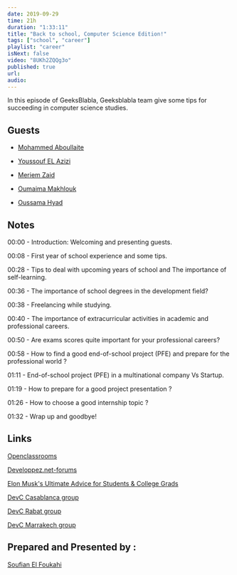 ```yaml
---
date: 2019-09-29
time: 21h
duration: "1:33:11"
title: "Back to school, Computer Science Edition!"
tags: ["school", "career"]
playlist: "career"
isNext: false
video: "8UKh2ZQQg3o"
published: true
url:
audio:
---
```


In this episode of GeeksBlabla, Geeksblabla team give some tips for succeeding in computer science studies.

## Guests

- [Mohammed Aboullaite](http://aboullaite.me/)

- [Youssouf EL Azizi](https://elazizi.com/)

- [Meriem Zaid](https://www.facebook.com/MeriemZaid)

- [Oumaima Makhlouk](https://www.facebook.com/oumi.makhlouk)

- [Oussama Hyad](https://www.facebook.com/heoussama.oussama)

## Notes

00:00 - Introduction: Welcoming and presenting guests.

00:08 - First year of school experience and some tips.

00:28 - Tips to deal with upcoming years of school and The importance of self-learning.

00:36 - The importance of school degrees in the development field?

00:38 - Freelancing while studying.

00:40 - The importance of extracurricular activities in academic and professional careers.

00:50 - Are exams scores quite important for your professional careers?

00:58 - How to find a good end-of-school project (PFE) and prepare for the professional world ?

01:11 - End-of-school project (PFE) in a multinational company Vs Startup.

01:19 - How to prepare for a good project presentation ?

01:26 - How to choose a good internship topic ?

01:32 - Wrap up and goodbye!

## Links

[Openclassrooms](https://openclassrooms.com)

[Developpez.net-forums](https://www.developpez.net/forums/)

[Elon Musk's Ultimate Advice for Students & College Grads](https://www.youtube.com/watch?v=iuNJLtj10Lg)

[DevC Casablanca group](https://www.facebook.com/groups/DevC.Casablanca/)

[DevC Rabat group](https://www.facebook.com/groups/DevCRabat/)

[DevC Marrakech group](https://www.facebook.com/groups/DevC.Marrakech/)

## Prepared and Presented by :

[Soufian El Foukahi](https://twitter.com/souffanda/)
